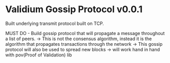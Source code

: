 # Validium Gossip Protocol v0.0.1
Built underlying transmit protocol built on TCP.

MUST DO - Build gossip protocol that will propagate a message throughout a list of peers.
            -> This is not the consensus algorithm, instead it is the algorithm that propagates transactions through the network
            -> This gossip protocol will also be used to spread new blocks
            -> will work hand in hand with pov(Proof of Validation) lib